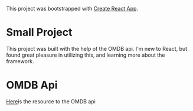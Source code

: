 This project was bootstrapped with [Create React App](https://github.com/facebook/create-react-app).

# Small Project
This project was built with the help of the OMDB api. I'm new to React, but found great pleasure in utilizing this, and learning more about the framework.

# OMDB Api

[Here](http://www.omdbapi.com/)is the resource to the OMDB api

